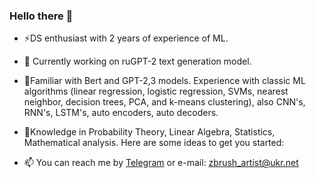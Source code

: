 ### Hello there 👋
- ⚡DS enthusiast with 2 years of experience of ML. 
- 🔭 Currently working on ruGPT-2 text generation model.
- 🌱Familiar with Bert and GPT-2,3 models. Experience with classic ML algorithms (linear regression, logistic
regression, SVMs, nearest neighbor, decision trees, PCA, and k-means clustering), also CNN's, RNN's,
LSTM's, auto encoders, auto decoders.
- 🌱Knowledge in Probability Theory, Linear Algebra, Statistics, Mathematical analysis.
Here are some ideas to get you started:

- 📫 You can reach me by [Telegram](https://telegram.me/morea_93) or e-mail: zbrush_artist@ukr.net
